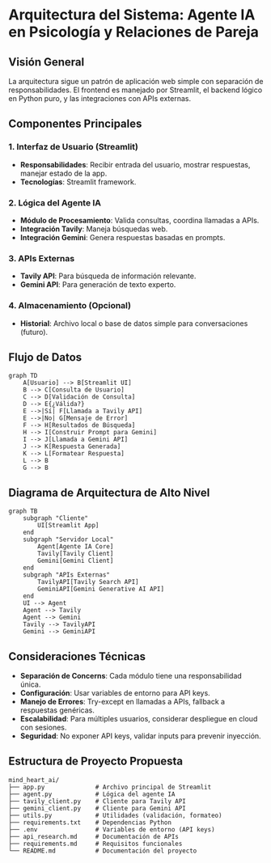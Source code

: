 # Arquitectura del Sistema: Agente IA en Psicología y Relaciones de Pareja

## Visión General
La arquitectura sigue un patrón de aplicación web simple con separación de responsabilidades. El frontend es manejado por Streamlit, el backend lógico en Python puro, y las integraciones con APIs externas.

## Componentes Principales

### 1. Interfaz de Usuario (Streamlit)
- **Responsabilidades**: Recibir entrada del usuario, mostrar respuestas, manejar estado de la app.
- **Tecnologías**: Streamlit framework.

### 2. Lógica del Agente IA
- **Módulo de Procesamiento**: Valida consultas, coordina llamadas a APIs.
- **Integración Tavily**: Maneja búsquedas web.
- **Integración Gemini**: Genera respuestas basadas en prompts.

### 3. APIs Externas
- **Tavily API**: Para búsqueda de información relevante.
- **Gemini API**: Para generación de texto experto.

### 4. Almacenamiento (Opcional)
- **Historial**: Archivo local o base de datos simple para conversaciones (futuro).

## Flujo de Datos

```mermaid
graph TD
    A[Usuario] --> B[Streamlit UI]
    B --> C[Consulta de Usuario]
    C --> D[Validación de Consulta]
    D --> E{¿Válida?}
    E -->|Sí| F[Llamada a Tavily API]
    E -->|No| G[Mensaje de Error]
    F --> H[Resultados de Búsqueda]
    H --> I[Construir Prompt para Gemini]
    I --> J[Llamada a Gemini API]
    J --> K[Respuesta Generada]
    K --> L[Formatear Respuesta]
    L --> B
    G --> B
```

## Diagrama de Arquitectura de Alto Nivel

```mermaid
graph TB
    subgraph "Cliente"
        UI[Streamlit App]
    end
    subgraph "Servidor Local"
        Agent[Agente IA Core]
        Tavily[Tavily Client]
        Gemini[Gemini Client]
    end
    subgraph "APIs Externas"
        TavilyAPI[Tavily Search API]
        GeminiAPI[Gemini Generative AI API]
    end
    UI --> Agent
    Agent --> Tavily
    Agent --> Gemini
    Tavily --> TavilyAPI
    Gemini --> GeminiAPI
```

## Consideraciones Técnicas
- **Separación de Concerns**: Cada módulo tiene una responsabilidad única.
- **Configuración**: Usar variables de entorno para API keys.
- **Manejo de Errores**: Try-except en llamadas a APIs, fallback a respuestas genéricas.
- **Escalabilidad**: Para múltiples usuarios, considerar despliegue en cloud con sesiones.
- **Seguridad**: No exponer API keys, validar inputs para prevenir inyección.

## Estructura de Proyecto Propuesta
```
mind_heart_ai/
├── app.py              # Archivo principal de Streamlit
├── agent.py            # Lógica del agente IA
├── tavily_client.py    # Cliente para Tavily API
├── gemini_client.py    # Cliente para Gemini API
├── utils.py            # Utilidades (validación, formateo)
├── requirements.txt    # Dependencias Python
├── .env                # Variables de entorno (API keys)
├── api_research.md     # Documentación de APIs
├── requirements.md     # Requisitos funcionales
└── README.md           # Documentación del proyecto